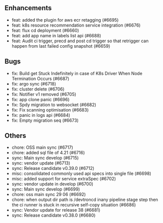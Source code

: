 ## Enhancements
- feat: added the plugin for aws ecr retagging (#6695)
- feat: k8s resource recommendation service integration (#6676)
- feat: flux cd deployment  (#6660)
- feat: add app name in labels list api (#6688)
- feat: Audit ci trigger, precd and post cd trigger so that retrigger can happen from last failed config snapshot  (#6659)
## Bugs
- fix: Build get Stuck Indefinitely in case of K8s Driver When Node Termination Occurs (#6687)
- fix: argo sync (#6718)
- fix: cluster delete (#6706)
- fix: Notifier v1 removed (#6705)
- fix: app clone panic (#6696)
- fix: Spdy migration to websocket (#6682)
- fix: Fix scanning optimisation (#6683)
- fix: panic in logs api (#6684)
- fix: Empty migration seq (#6673)
## Others
- chore: OSS main sync (#6717)
- chore: added sql file of 4.21 (#6716)
- sync: Main sync develop (#6715)
- sync: vendor update (#6713)
- sync: Release candidate v0.39.0 (#6712)
- misc: consolidated commonly used api specs into single file (#6698)
- misc: added support for service extraSpec (#6702)
- sync: vendor update in develop (#6700)
- sync: Main sync develop (#6699)
- chore: oss main sync 29 06 (#6692)
- chore: when output dir path is /devtroncd inany pipeline stage step then the ci runner is stuck in recursive self-copy situation  (#6686)
- sync: Vendor update for release 38 (#6681)
- sync: Release candidate v0.38.0 (#6680)
